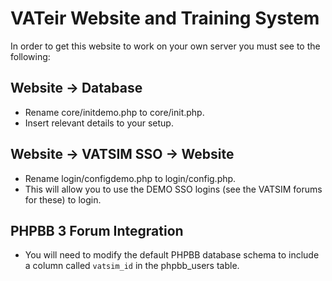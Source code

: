 # VATeir Website and Training System

In order to get this website to work on your own server you must see to the following:

## Website -> Database
* Rename core/initdemo.php to core/init.php.
* Insert relevant details to your setup.

## Website -> VATSIM SSO -> Website
* Rename login/configdemo.php to login/config.php.
* This will allow you to use the DEMO SSO logins (see the VATSIM forums for these) to login.

## PHPBB 3 Forum Integration
* You will need to modify the default PHPBB database schema to include a column called `vatsim_id` in the phpbb_users table.

